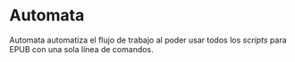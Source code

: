 # Automata

Automata automatiza el flujo de trabajo al poder usar todos los *scripts* para
EPUB con una sola línea de comandos.
